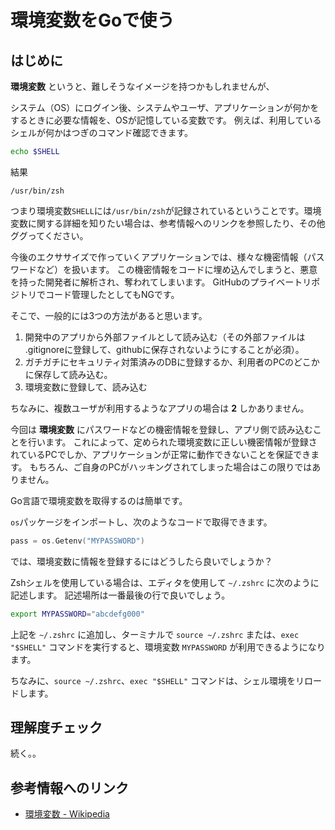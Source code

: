 # 環境変数をGoで使う

## はじめに

**環境変数** というと、難しそうなイメージを持つかもしれませんが、

システム（OS）にログイン後、システムやユーザ、アプリケーションが何かをするときに必要な情報を、OSが記憶している変数です。
例えば、利用しているシェルが何かはつぎのコマンド確認できます。

```sh
echo $SHELL
```

結果

```
/usr/bin/zsh
```

つまり環境変数`SHELL`には`/usr/bin/zsh`が記録されているということです。環境変数に関する詳細を知りたい場合は、参考情報へのリンクを参照したり、その他ググってください。

今後のエクササイズで作っていくアプリケーションでは、様々な機密情報（パスワードなど）を扱います。
この機密情報をコードに埋め込んでしまうと、悪意を持った開発者に解析され、奪われてしまいます。
GitHubのプライベートリポジトリでコード管理したとしてもNGです。

そこで、一般的には3つの方法があると思います。

1. 開発中のアプリから外部ファイルとして読み込む（その外部ファイルは .gitignoreに登録して、githubに保存されないようにすることが必須）。
2. ガチガチにセキュリティ対策済みのDBに登録するか、利用者のPCのどこかに保存して読み込む。
3. 環境変数に登録して、読み込む

ちなみに、複数ユーザが利用するようなアプリの場合は **2** しかありません。

今回は **環境変数** にパスワードなどの機密情報を登録し、アプリ側で読み込むことを行います。
これによって、定められた環境変数に正しい機密情報が登録されているPCでしか、アプリケーションが正常に動作できないことを保証できます。
もちろん、ご自身のPCがハッキングされてしまった場合はこの限りではありません。

Go言語で環境変数を取得するのは簡単です。

`os`パッケージをインポートし、次のようなコードで取得できます。

```go
pass = os.Getenv("MYPASSWORD")
```

では、環境変数に情報を登録するにはどうしたら良いでしょうか？

Zshシェルを使用している場合は、エディタを使用して `~/.zshrc` に次のように記述します。
記述場所は一番最後の行で良いでしょう。

```sh
export MYPASSWORD="abcdefg000"
```

上記を `~/.zshrc` に追加し、ターミナルで `source ~/.zshrc` または、`exec "$SHELL"` コマンドを実行すると、環境変数 `MYPASSWORD` が利用できるようになります。

ちなみに、`source ~/.zshrc`、`exec "$SHELL"` コマンドは、シェル環境をリロードします。


## 理解度チェック

続く。。

## 参考情報へのリンク

- [環境変数 - Wikipedia](https://ja.wikipedia.org/wiki/%E7%92%B0%E5%A2%83%E5%A4%89%E6%95%B0)
